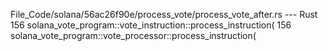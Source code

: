 File_Code/solana/56ac26f90e/process_vote/process_vote_after.rs --- Rust
156             solana_vote_program::vote_instruction::process_instruction(                                                                                  156             solana_vote_program::vote_processor::process_instruction(

